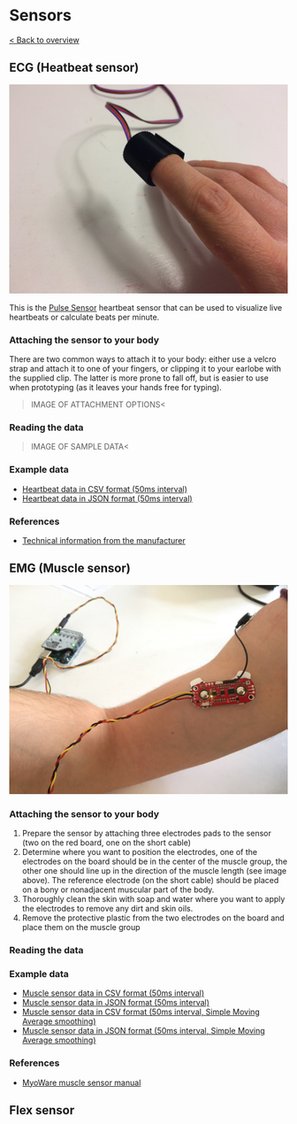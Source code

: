 # Sensors
[< Back to overview](README.md)

## ECG (Heatbeat sensor)

![alt text](images/sensor_ecg.jpg "ECG Sensor (Heartbeat sensor)")

This is the [Pulse Sensor](https://pulsesensor.com) heartbeat sensor that can be used to visualize live heartbeats or calculate beats per minute.

### Attaching the sensor to your body

There are two common ways to attach it to your body: either use a velcro strap and attach it to one of your fingers, or clipping it to your earlobe with the  supplied clip. The latter is more prone to fall off, but is easier to use when prototyping (as it leaves your hands free for typing).

>IMAGE OF ATTACHMENT OPTIONS<

### Reading the data

>IMAGE OF SAMPLE DATA<

### Example data

* [Heartbeat data in CSV format (50ms interval)](../example-data/heartbeat-50ms.csv)
* [Heartbeat data in JSON format (50ms interval)](../example-data/heartbeat-50ms.json)

### References

* [Technical information from the manufacturer](https://pulsesensor.com/pages/pulse-sensor-amped-arduino-v1dot1)

## EMG (Muscle sensor)

![alt text](images/sensor_emg.jpg "EMG Sensor (Muscle sensor)")

### Attaching the sensor to your body

1. Prepare the sensor by attaching three electrodes pads to the sensor (two on the red board, one on the short cable)
2. Determine where you want to position the electrodes, one of the electrodes on the board should be in the center of the muscle group, the other one should line up in the direction of the muscle length (see image above). The reference electrode (on the short cable) should be placed on a bony or nonadjacent muscular part of the body.
3. Thoroughly clean the skin with soap and water where you want to apply the electrodes to remove any dirt and skin oils.
4. Remove the protective plastic from the two electrodes on the board and place them on the muscle group

### Reading the data

### Example data

* [Muscle sensor data in CSV format (50ms interval)](../example-data/muscle-50ms.csv)
* [Muscle sensor data in JSON format (50ms interval)](../example-data/muscle-50ms.json)
* [Muscle sensor data in CSV format (50ms interval, Simple Moving Average smoothing)](../example-data/muscle-50m-sma.csv)
* [Muscle sensor data in JSON format (50ms interval, Simple Moving Average smoothing)](../example-data/muscle-50ms-sma.json)

### References

* [MyoWare muscle sensor manual](https://github.com/AdvancerTechnologies/MyoWare_MuscleSensor/raw/master/Documents/AT-04-001.pdf)


## Flex sensor
